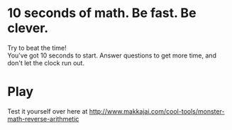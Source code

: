 10 seconds of math. Be fast. Be clever.
===============

Try to beat the time! <br>
You've got 10 seconds to start. Answer questions to get more time, and don't let the clock run out.

# Play
Test it yourself over here at http://www.makkajai.com/cool-tools/monster-math-reverse-arithmetic
